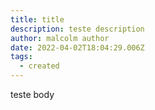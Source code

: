 ```yaml
---
title: title
description: teste description
author: malcolm author
date: 2022-04-02T18:04:29.006Z
tags:
  - created
---
```

teste body
